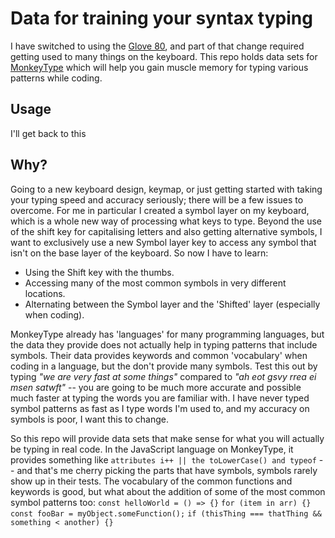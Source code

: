 # Data for training your syntax typing

I have switched to using the [Glove 80](https://www.moergo.com/), and part of
that change required getting used to many things on the keyboard. This repo
holds data sets for [MonkeyType](https://monkeytype.com/) which will help you
gain muscle memory for typing various patterns while coding.

## Usage

I'll get back to this

## Why?

Going to a new keyboard design, keymap, or just getting started with taking your
typing speed and accuracy seriously; there will be a few issues to overcome. For
me in particular I created a symbol layer on my keyboard, which is a whole new
way of processing what keys to type. Beyond the use of the shift key for
capitalising letters and also getting alternative symbols, I want to exclusively
use a new Symbol layer key to access any symbol that isn't on the base layer of
the keyboard. So now I have to learn:

- Using the Shift key with the thumbs.
- Accessing many of the most common symbols in very different locations.
- Alternating between the Symbol layer and the 'Shifted' layer (especially when
  coding).

MonkeyType already has 'languages' for many programming languages, but the data
they provide does not actually help in typing patterns that include symbols.
Their data provides keywords and common 'vocabulary' when coding in a language,
but the don't provide many symbols. Test this out by typing *"we are very fast
at some things"* compared to *"ah eot gsvy rrea ei msen satwft"* -- you are
going to be much more accurate and possible much faster at typing the words you
are familiar with. I have never typed symbol patterns as fast as I type words
I'm used to, and my accuracy on symbols is poor, I want this to change.

So this repo will provide data sets that make sense for what you will actually
be typing in real code. In the JavaScript language on MonkeyType, it provides
something like `attributes i++ || the toLowerCase() and typeof` -- and that's me
cherry picking the parts that have symbols, symbols rarely show up in their
tests. The vocabulary of the common functions and keywords is good, but what
about the addition of some of the most common symbol patterns too:
`const helloWorld = () => {}` `for (item in arr) {}`
`const fooBar = myObject.someFunction();`
`if (thisThing === thatThing && something < another) {}`
